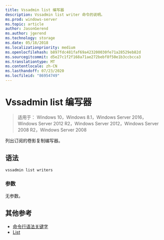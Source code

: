 ```yaml
---
title: Vssadmin list 编写器
description: Vssadmin list writer 命令的说明。
ms.prod: windows-server
ms.topic: article
author: JasonGerend
ms.author: jgerend
ms.technology: storage
ms.date: 05/18/2018
ms.localizationpriority: medium
ms.openlocfilehash: b897fdc481faf69a423200030fe71a28529eb82d
ms.sourcegitcommit: d5e27c1f2f168a71ae272bebf8f50e1b3ccbcca3
ms.translationtype: MT
ms.contentlocale: zh-CN
ms.lasthandoff: 07/23/2020
ms.locfileid: "86954749"
---
```

# <a name="vssadmin-list-writers"></a>Vssadmin list 编写器

> 适用于： Windows 10，Windows 8.1，Windows Server 2016，Windows Server 2012 R2，Windows Server 2012，Windows Server 2008 R2，Windows Server 2008

列出订阅的卷影复制编写器。

## <a name="syntax"></a>语法

```PowerShell
vssadmin list writers
```

### <a name="parameters"></a>参数

无参数。

## <a name="additional-references"></a>其他参考

* [命令行语法关键字](/previous-versions/windows/it-pro/windows-server-2012-r2-and-2012/cc771080(v%3dws.11))
* [List](vssadmin.md)
